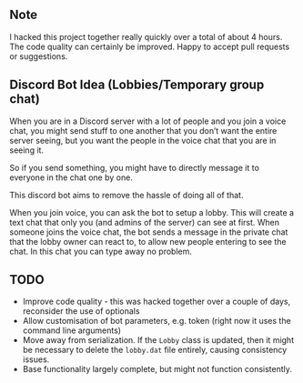 ## Note
I hacked this project together really quickly over a total of about 4 hours. The code quality 
can certainly be improved. Happy to accept pull requests or suggestions.

## Discord Bot Idea (Lobbies/Temporary group chat)

When you are in a Discord server with a lot of people and you join a voice chat, you might send stuff to one 
another that you don’t want the entire server seeing, but you want the people in the voice chat that you are 
in seeing it. 

So if you send something, you might have to directly message it to everyone in the chat one by one. 

This discord bot aims to remove the hassle of doing all of that. 

When you join voice, you can ask the bot to setup a lobby. This will create a text chat that only you 
(and admins of the server) can see at first. When someone joins the voice chat, the bot sends a message 
in the private chat that the lobby owner can react to, to allow new people entering to see the chat. 
In this chat you can type away no problem.

## TODO
* Improve code quality - this was hacked together over a couple of days, reconsider the use of optionals
* Allow customisation of bot parameters, e.g. token (right now it uses the command line arguments)
* Move away from serialization. If the `Lobby` class is updated, then it might be necessary to delete
the `lobby.dat` file entirely, causing consistency issues.
* Base functionality largely complete, but might not function consistently.